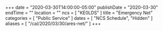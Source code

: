 +++
date = "2020-03-30T14:00:00-05:00"
publishDate = "2020-03-30"
endTime = ""
location = ""
ncs = [ "KE0LDS" ]
title = "Emergency Net"
categories = [ "Public Service" ]
dates = [ "NCS Schedule", "Hidden" ]
aliases = [ "/cal/2020/03/30/ares-net/" ]
+++

